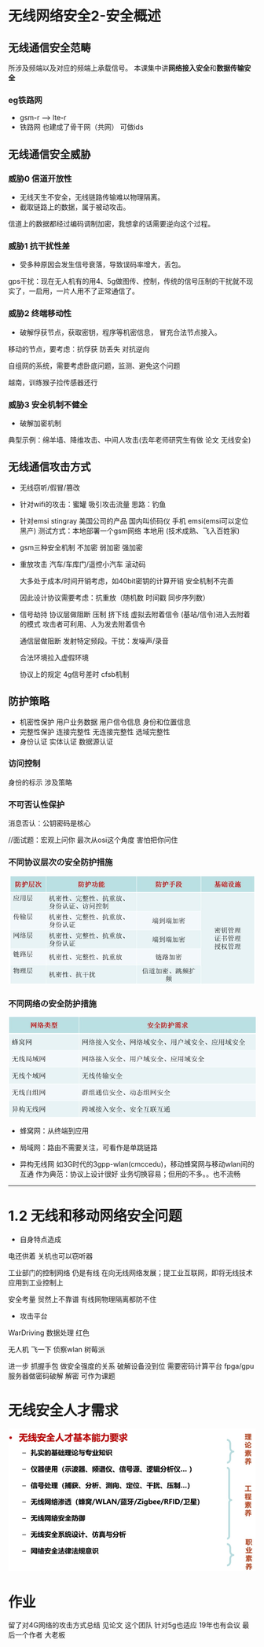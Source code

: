 # 无线网络安全2-安全概述

## 无线通信安全范畴
所涉及频端以及对应的频端上承载信号。
本课集中讲**网络接入安全**和**数据传输安全**


### eg铁路网
- gsm-r ——> lte-r
- 铁路网 也建成了骨干网（共网） 可做ids












## 无线通信安全威胁

### 威胁0 信道开放性
- 无线天生不安全，无线链路传输难以物理隔离。
- 截取链路上的数据，属于被动攻击。 

信道上的数据都经过编码调制加密，我想拿的话需要逆向这个过程。



### 威胁1 抗干扰性差
- 受多种原因会发生信号衰落，导致误码率增大，丢包。

gps干扰：现在无人机有的用4、5g做图传、控制，传统的信号压制的干扰就不现实了，一启用，一片人用不了正常通信了。

 

### 威胁2 终端移动性
- 破解俘获节点，获取密钥，程序等机密信息， 冒充合法节点接入。

移动的节点，要考虑：抗俘获 防丢失 对抗逆向

自组网的系统，需要考虑卧底问题，监测、避免这个问题

越南，训练猴子捡传感器还行



### 威胁3 安全机制不健全
- 破解加密机制

典型示例：绵羊墙、降维攻击、中间人攻击(去年老师研究生有做 论文 无线安全)








## 无线通信攻击方式

- 无线窃听/假冒/篡改

- 针对wifi的攻击：蜜罐 吸引攻击流量 思路：钓鱼

- 针对emsi
    stingray 美国公司的产品 国内叫侦码仪 手机 emsi(emsi可以定位 黑产)
    测试方式：本地部署一个gsm网络 本地用 (技术成熟、飞入百姓家)

- gsm三种安全机制
    不加密 弱加密 强加密

- 重放攻击
    汽车/车库门/遥控小汽车 滚动码

    大多处于成本/时间开销考虑，如40bit密钥的计算开销  安全机制不完善

    因此设计协议需要考虑：抗重放（随机数 时间戳 同步序列数）

- 信号劫持
    协议层做阻断 压制 挤下线
    虚拟去附着信令 (基站/信令)进入去附着的模式 攻击者可利用、人为发去附着信令

    通信层做阻断 发射特定频段。干扰：发噪声/录音

    合法环境拉入虚假环境
    
    协议上的规定 4g信号差时 cfsb机制







## 防护策略

- 机密性保护
    用户业务数据
    用户信令信息
    身份和位置信息
- 完整性保护
    连接完整性
    无连接完整性
    选域完整性
- 身份认证
    实体认证
    数据源认证

### 访问控制 

身份的标示 涉及策略


### 不可否认性保护

消息否认：公钥密码是核心

//面试题：宏观上问你 最次从osi这个角度 害怕把你问住



### 不同协议层次の安全防护措施
![](不同协议层次安全防护措施.jpg)



### 不同网络の安全防护措施
![](不同网络安全防护措施.jpg)

- 蜂窝网：从终端到应用

- 局域网：路由不需要关注，可看作是单跳链路

- 异构无线网
    如3G时代的3gpp-wlan(cmccedu)，移动蜂窝网与移动wlan间的互通
    作为典范：协议上设计很好 业务切换容易；但用的不多。。也不流畅











---









# 1.2 无线和移动网络安全问题

- 自身特点造成

电还供着 关机也可以窃听器

工业部门的控制网络 仍是有线 在向无线网络发展；提工业互联网，即将无线技术应用到工业控制上

安全考量 贸然上不靠谱 有线网物理隔离都防不住



- 攻击平台

WarDriving 数据处理 红色

无人机 飞一下 侦察wlan 树莓派

进一步 抓握手包 做安全强度的关系 破解设备没到位 需要密码计算平台 fpga/gpu服务器做密码破解 解密 可作为课题





# 无线安全人才需求
![](无线安全人才需求.jpg)


# 作业
留了对4G网络的攻击方式总结 见论文
这个团队 针对5g也适应 19年也有会议
最后一个作者 大老板

